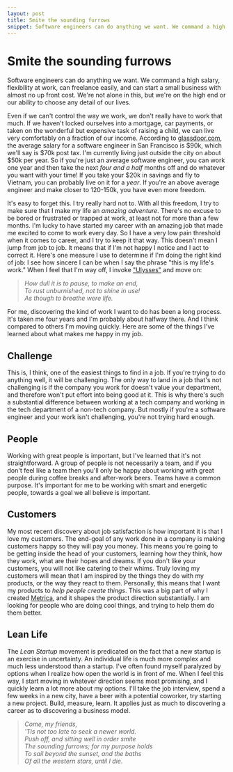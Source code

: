 ```yaml
---
layout: post
title: Smite the sounding furrows
snippet: Software engineers can do anything we want. We command a high salary, flexibility at work, can freelance easily, and can start a small business with almost no up front cost. We're not alone in this, but we're on the high end or our ability to choose any detail of our lives.
---
```


# Smite the sounding furrows

Software engineers can do anything we want.  We command a high salary, flexibility at work, can freelance easily, and can start a small business with almost no up front cost.  We're not alone in this, but we're on the high end or our ability to choose any detail of our lives.

Even if we can't control the way we work, we don't really have to work that much.  If we haven't locked ourselves into a mortgage, car payments, or taken on the wonderful but expensive task of raising a child, we can live very comfortably on a fraction of our income.  According to [glassdoor.com](http://www.glassdoor.com/Salaries/san-francisco-software-engineer-salary-SRCH_IL.0,13_IM759_KO14,31.htm), the average salary for a software engineer in San Francisco is $90k, which we'll say is $70k post tax.  I'm currently living just outside the city on about $50k per year.  So if you're just an average software engineer, you can work one year and then take the next _four and a half_ months off and do whatever you want with your time!  If you take your $20k in savings and fly to Vietnam, you can probably live on it for a _year_.  If you're an above average engineer and make closer to 120-150k, you have even more freedom.

It's easy to forget this.  I try really hard not to.  With all this freedom, I try to make sure that I make my life an _amazing adventure_.  There's no excuse to be bored or frustrated or trapped at work, at least not for more than a few months.  I'm lucky to have started my career with an amazing job that made me excited to come to work every day.  So I have a very low pain threshold when it comes to career, and I try to keep it that way.  This doesn't mean I jump from job to job.  It means that if I'm not happy I notice and I act to correct it.  Here's one measure I use to determine if I'm doing the right kind of job: I see how sincere I can be when I say the phrase "this is my life's work."  When I feel that I'm way off, I invoke ["Ulysses"](http://www.portablepoetry.com/poems/alfredlord_tennyson/ulysses.html) and move on:

> _How dull it is to pause, to make an end,_  
> _To rust unburnished, not to shine in use!_  
> _As though to breathe were life._

For me, discovering the kind of work I want to do has been a long process.  It's taken me four years and I'm probably about halfway there.  And I think compared to others I'm moving quickly.  Here are some of the things I've learned about what makes me happy in my job.

## Challenge

This is, I think, one of the easiest things to find in a job.  If you're trying to do anything well, it will be challenging.  The only way to land in a job that's not challenging is if the company you work for doesn't value your department, and therefore won't put effort into being good at it.  This is why there's such a substantial difference between working at a tech company and working in the tech department of a non-tech company.  But mostly if you're a software engineer and your work isn't challenging, you're not trying hard enough.

## People

Working with great people is important, but I've learned that it's not straightforward.  A group of people is not necessarily a team, and if you don't feel like a team then you'll only be happy about working with great people during coffee breaks and after-work beers.  Teams have a common purpose.  It's important for me to be working with smart and energetic people, towards a goal we all believe is important.

## Customers

My most recent discovery about job satisfaction is how important it is that I love my customers.  The end-goal of any work done in a company is making customers happy so they will pay you money.  This means you're going to be getting inside the head of your customers, learning how they think, how they work, what are their hopes and dreams.  If you don't like your customers, you will not like catering to their whims.  Truly loving my customers will mean that I am inspired by the things they do with my products, or the way they react to them.  Personally, this means that I want my products to _help people create things_.  This was a big part of why I created [Metrica](http://getmetrica.com), and it shapes the product direction substantially.  I am looking for people who are doing cool things, and trying to help them do them better.

## Lean Life

The _Lean Startup_ movement is predicated on the fact that a new startup is an exercise in uncertainty.  An individual life is much more complex and much less understood than a startup.  I've often found myself paralyzed by options when I realize how open the world is in front of me.  When I feel this way, I start moving in whatever direction seems most promising, and I quickly learn a lot more about my options.  I'll take the job interview, spend a few weeks in a new city, have a beer with a potential coworker, try starting a new project.  Build, measure, learn.  It applies just as much to discovering a career as to discovering a business model.

> _Come, my friends,_  
> _'Tis not too late to seek a newer world._  
> _Push off, and sitting well in order smite_  
> _The sounding furrows; for my purpose holds_  
> _To sail beyond the sunset, and the baths_  
> _Of all the western stars, until I die._
